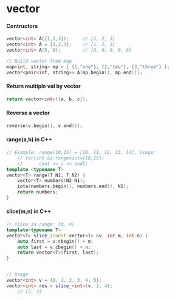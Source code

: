 # vector
#### Contructors

```cpp
vector<int> A({1,2,3}); 	// [1, 2, 3]
vector<int> A = {1,2,3}; 	// [1, 2, 3]
vector<int> A(5, 0); 		// [0, 0, 0, 0, 0]

// Build vector from map
map<int, string> mp = { {1,"one"}, {2,"two"}, {3,"three"} };
vector<pair<int, string>> A(mp.begin(), mp.end());
```

#### Return multiple val by vector

```cpp
return vector<int>({a, b, c});
```

#### Reverse a vector

```C++
reverse(v.begin(), v.end());
```

#### range(a,b) in C++

```C++
// Example: range(10,15) = [10, 11, 12, 13, 14]. Usage:
    // for(int &i:range<int>(10,15))
    //      cout << i << endl;
template <typename T>
vector<T> range(T N1, T N2) {
    vector<T> numbers(N2-N1);
    iota(numbers.begin(), numbers.end(), N1);
    return numbers;
}
```

#### slice(m,n) in C++

```cpp
// slice in range: [m, n)
template<typename T>
vector<T> slice_(const vector<T> &v, int m, int n) {
    auto first = v.cbegin() + m;
    auto last = v.cbegin() + n;
    return vector<T>(first, last);
}


// Usage
vector<int> v = {0, 1, 2, 3, 4, 5};
vector<int> res = slice_<int>(v, 2, 4);
    // [2, 3]
```
